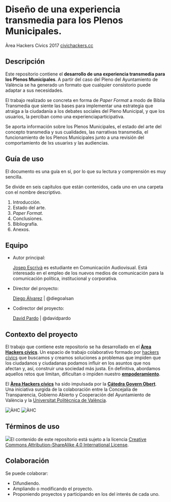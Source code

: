 # Diseño de una experiencia transmedia para los Plenos Municipales.
Àrea Hackers Cívics 2017 [civichackers.cc](http://civichackers.cc)
## Descripción
Este repositorio contiene el **desarrollo de una experiencia transmedia para los Plenos Municipales**. A partir del caso del Pleno del Ayuntamiento de València se ha generado un formato que cualquier consistorio puede adaptar a sus necesidades.

El trabajo realizado se concreta en  forma de *Paper Format* a modo de Biblia Transmedia que siente las bases para implementar una estrategia que atraiga a la ciudadanía a los debates sociales del Pleno Municipal, y que los usuarios, la perciban como una experienciaparticipativa.

Se aporta información sobre los Plenos Municipales, el estado del arte del concepto transmedia y sus cualidades, las narrativas transmedia, el funcionamiento de los Plenos Municipales junto a una revisión del comportamiento de lxs usuarixs y las audiencias.

## Guía de uso
El documento es una guía en sí, por lo que su lectura y comprensión es muy sencilla.

Se divide en seis capítulos que están contenidos, cada uno en una carpeta con el nombre descriptivo.

1. Introducción.
2. Estado del arte.
3. *Paper Format.*
4. Conclusiones.
5. Bibliografía.
6. Anexos.

## Equipo
- Autor principal:

  [Josep Escrivà](http://www.josepescriva.com/sobre-mi/) es estudiante en Comunicación Audiovisual. Está interesado en el empleo de los nuevos medios de comunicación para la comunicación política, institucional y corporativa.

- Director del proyecto:

  [Diego Álvarez](https://about.me/diegoalsan) | @diegoalsan

- Codirector del proyecto:

  [David Pardo](https://about.me/david_pardo) | @davidpardo


## Contexto del proyecto

El trabajo que contiene este repositorio se ha desarrollado en el [**Àrea Hackers cívics**](http://civichackers.cc). Un espacio de trabajo colaborativo formado por [hackers cívics](http://civichackers.webs.upv.es/conocenos/que-es-una-hacker-civicoa/) que buscamos y creamos soluciones a problemas que impiden que los ciudadanos y ciudadanas podamos influir en los asuntos que nos afectan y, así, construir una sociedad más justa. En definitiva, abordamos aquellos retos que limitan, dificultan o impiden nuestro [**empoderamiento**](http://civichackers.webs.upv.es/conocenos/una-aproximacion-al-concepto-de-empoderamiento/).

El [**Àrea Hackers cívics**](http://civichackers.cc) ha sido impulsada por la [**Cátedra Govern Obert**](http://www.upv.es/contenidos/CATGO/info/). Una iniciativa surgida de la colaboración entre la Concejalía de Transparencia, Gobierno Abierto y Cooperación del Ayuntamiento de València y la [Universitat Politècnica de València](http://www.upv.es).

![ÀHC](http://civichackers.webs.upv.es/wp-content/uploads/2017/02/Logo_CGO_web.png) ![ÀHC](http://civichackers.webs.upv.es/wp-content/uploads/2017/02/logo_AHC_web.png)

## Términos de uso

![](https://i.creativecommons.org/l/by-sa/4.0/88x31.png)El contenido de este repositorio está sujeto a la licencia [Creative Commons Attribution-ShareAlike 4.0 International License](https://creativecommons.org/licenses/by-sa/4.0/).

## Colaboración
Se puede colaborar:
* Difundiendo.
* Ampliando o modificando el proyecto.
* Proponiendo proyectos y participando en los del interés de cada uno.
